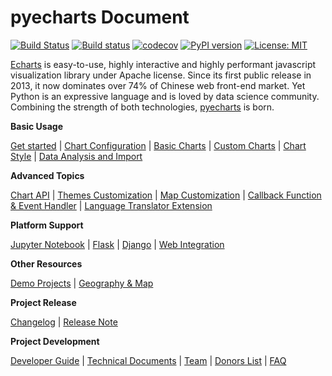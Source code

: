 # pyecharts Document

[![Build Status](https://travis-ci.org/pyecharts/pyecharts.svg?branch=master)](https://travis-ci.org/pyecharts/pyecharts) [![Build status](https://ci.appveyor.com/api/projects/status/81cbsfjpfryv1cl8?svg=true)](https://ci.appveyor.com/project/chenjiandongx/pyecharts) [![codecov](https://codecov.io/gh/pyecharts/pyecharts/branch/master/graph/badge.svg)](https://codecov.io/gh/pyecharts/pyecharts) [![PyPI version](https://badge.fury.io/py/pyecharts.svg)](https://badge.fury.io/py/pyecharts) [![License: MIT](https://img.shields.io/badge/License-MIT-green.svg)](https://opensource.org/licenses/MIT)


[Echarts](https://github.com/ecomfe/echarts) is easy-to-use, highly interactive and highly performant javascript visualization library under Apache license. Since its first public release in 2013, it now dominates over 74% of Chinese web front-end market. Yet Python is an expressive language and is loved by data science community. Combining the strength of both technologies, [pyecharts](https://github.com/pyecharts/pyecharts) is born.

**Basic Usage**

[Get started](/doc-pyecharts/en-us/prepare) | [Chart Configuration](/doc-pyecharts/en-us/charts_configure) | [Basic Charts](/doc-pyecharts/en-us/charts_base) | [Custom Charts](/doc-pyecharts/en-us/charts_custom) | [Chart Style](/doc-pyecharts/en-us/charts_style) | [Data Analysis and Import](/doc-pyecharts/en-us/data_import)

**Advanced Topics**

[Chart API](/doc-pyecharts/en-us/api) | [Themes Customization](/doc-pyecharts/en-us/themes) | [Map Customization](/doc-pyecharts/en-us/customize_map) | [Callback Function & Event Handler](/doc-pyecharts/en-us/advanced) | [Language Translator Extension](/doc-pyecharts/en-us/translator)

**Platform Support**

[Jupyter Notebook](/doc-pyecharts/en-us/jupyter_notebook) | [Flask](/doc-pyecharts/en-us/flask) | [Django](/doc-pyecharts/en-us/django) | [Web Integration](/doc-pyecharts/en-us/web_integration)

**Other Resources**

[Demo Projects](https://github.com/pyecharts/pyecharts-users-cases) | [Geography & Map](/doc-pyecharts/en-us/datasets)

**Project Release**

[Changelog](/doc-pyecharts/zh-cn/changelog) | [Release Note](/doc-pyecharts/zh-cn/release-note)

**Project Development**

[Developer Guide](/doc-pyecharts/en-us/for_pyechart_developer) | [Technical Documents](/doc-pyecharts/en-us/technical) | [Team](/doc-pyecharts/en-us/team) | [Donors List](/doc-pyecharts/zh-cn/donors) | [FAQ](/doc-pyecharts/en-us/faq)
